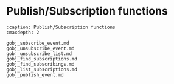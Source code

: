 # Publish/Subscription functions

```{toctree}
:caption: Publish/Subscription functions
:maxdepth: 2

gobj_subscribe_event.md
gobj_unsubscribe_event.md
gobj_unsubscribe_list.md
gobj_find_subscriptions.md
gobj_find_subscribings.md
gobj_list_subscriptions.md
gobj_publish_event.md


```
